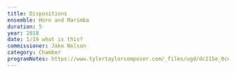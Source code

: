 ```yaml
---
title: Dispositions
ensemble: Horn and Marimba
duration: 5
year: 2018
date: 1/19 what is this?
commissioner: Jake Nelson
category: Chamber
programNotes: https://www.tylertaylorcomposer.com/_files/ugd/dc215e_8cee9e87b0744c6a8447f94557b1cd1b.pdf
---
```

